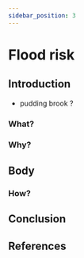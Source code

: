```yaml
---
sidebar_position: 3
---
```


# Flood risk

## Introduction
- pudding brook ?

### What?

### Why?

## Body

### How?

## Conclusion

## References